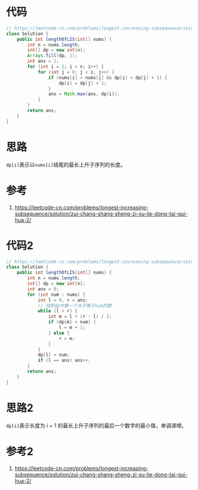 # 代码

```java
// https://leetcode-cn.com/problems/longest-increasing-subsequence/solution/zui-chang-shang-sheng-zi-xu-lie-dong-tai-gui-hua-2/
class Solution {
    public int lengthOfLIS(int[] nums) {
        int n = nums.length;
        int[] dp = new int[n];
        Arrays.fill(dp, 1);
        int ans = 1;
        for (int i = 1; i < n; i++) {
            for (int j = 0; j < i; j++) {
                if (nums[i] > nums[j] && dp[i] < dp[j] + 1) {
                    dp[i] = dp[j] + 1;
                }
                ans = Math.max(ans, dp[i]);
            }
        }
        return ans;
    }
}
```

# 思路

`dp[i]`表示以`nums[i]`结尾的最长上升子序列的长度。

# 参考

1. https://leetcode-cn.com/problems/longest-increasing-subsequence/solution/zui-chang-shang-sheng-zi-xu-lie-dong-tai-gui-hua-2/

# 代码2

```java
// https://leetcode-cn.com/problems/longest-increasing-subsequence/solution/zui-chang-shang-sheng-zi-xu-lie-dong-tai-gui-hua-2/
class Solution {
    public int lengthOfLIS(int[] nums) {
        int n = nums.length;
        int[] dp = new int[n];
        int ans = 0;
        for (int num : nums) {
            int l = 0, r = ans;
            // 找到dp中第一个大于等于num的数
            while (l < r) {
                int m = l + (r - l) / 2;
                if (dp[m] < num) {
                    l = m + 1;
                } else {
                    r = m;
                }
            }
            dp[l] = num;
            if (l == ans) ans++;
        }
        return ans;
    }
}
```

# 思路2

`dp[i]`表示长度为 i + 1 的最长上升子序列的最后一个数字的最小值，单调递增。

# 参考2

1. https://leetcode-cn.com/problems/longest-increasing-subsequence/solution/zui-chang-shang-sheng-zi-xu-lie-dong-tai-gui-hua-2/